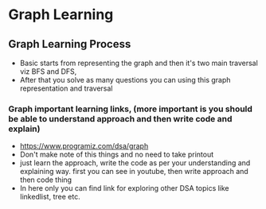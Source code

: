 # Graph Learning


## Graph Learning Process
* Basic starts from representing the graph and then it's two main traversal viz BFS and DFS, 
* After that you solve as many questions you can using this graph representation and traversal


### Graph important learning links, (more important is you should be able to understand approach and then write code and explain)
* https://www.programiz.com/dsa/graph
* Don't make note of this things and no need to take printout
* just learn the approach, write the code as per your understanding and explaining way. first you can see in youtube, then write approach and then code thing
* In here only you can find link for exploring other DSA topics like linkedlist, tree etc.
